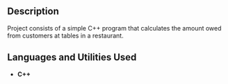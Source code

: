 <h2>Description</h2>
Project consists of a simple C++ program that calculates the amount owed from customers at tables in a restaurant.


<h2>Languages and Utilities Used</h2>

- <b>C++</b> 


<!--
 ```diff
- text in red
+ text in green
! text in orange
# text in gray
@@ text in purple (and bold)@@
```
--!>
